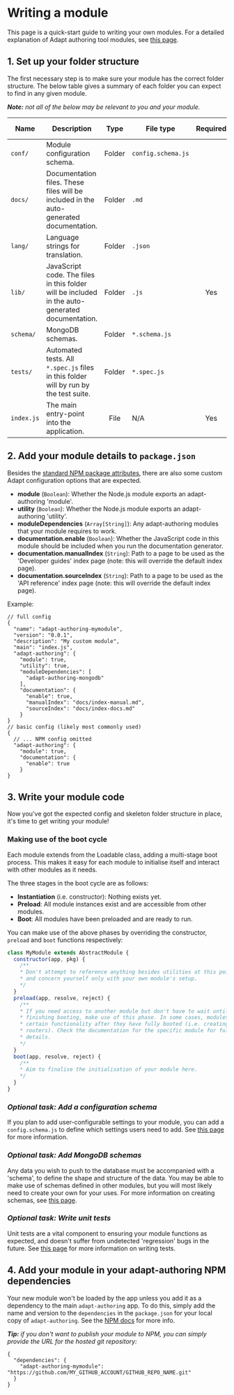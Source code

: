 # Writing a module
This page is a quick-start guide to writing your own modules. For a detailed explanation of Adapt authoring tool modules, see [this page](module-breakdown.html).

## 1. Set up your folder structure
The first necessary step is to make sure your module has the correct folder structure. The below table gives a summary of each folder you can expect to find in any given module.

_**Note:** not all of the below may be relevant to you and your module._

| Name | Description | Type | File type | Required | More info |
| ---- | ----------- | :--: | --------- | :------: | :-------: |
| `conf/` | Module configuration schema. | Folder | `config.schema.js` |  |  |
| `docs/` | Documentation files. These files will be included in the auto-generated documentation. | Folder | `.md` |  |  |
| `lang/` | Language strings for translation. | Folder | `.json` |  |  |
| `lib/` | JavaScript code. The files in this folder will be included in the auto-generated documentation. | Folder | `.js` | Yes |   |
| `schema/` | MongoDB schemas. | Folder | `*.schema.js` |  |  |
| `tests/` | Automated tests. All `*.spec.js` files in this folder will by run by the test suite. | Folder | `*.spec.js` |  |  |
| `index.js` | The main entry-point into the application. | File | N/A | Yes |  |

## 2. Add your module details to `package.json`
Besides the [standard NPM package attributes](https://docs.npmjs.com/files/package.json), there are also some custom Adapt configuration options that are expected.

- **module** (`Boolean`): Whether the Node.js module exports an adapt-authoring 'module'.
- **utility** (`Boolean`): Whether the Node.js module exports an adapt-authoring 'utility'.
- **moduleDependencies** (`Array[String]`): Any adapt-authoring modules that your module requires to work.
- **documentation.enable** (`Boolean`): Whether the JavaScript code in this module should be included when you run the documentation generator.
- **documentation.manualIndex** (`String`): Path to a page to be used as the 'Developer guides' index page (note: this will override the default index page).
- **documentation.sourceIndex** (`String`): Path to a page to be used as the 'API reference' index page (note: this will override the default index page).

Example:
```
// full config
{
  "name": "adapt-authoring-mymodule",
  "version": "0.0.1",
  "description": "My custom module",
  "main": "index.js",
  "adapt-authoring": {
    "module": true,
    "utility": true,
    "moduleDependencies": [
      "adapt-authoring-mongodb"
    ],
    "documentation": {
      "enable": true,
      "manualIndex": "docs/index-manual.md",
      "sourceIndex": "docs/index-docs.md"
    }
}
// basic config (likely most commonly used)
{
  // ... NPM config omitted
  "adapt-authoring": {
    "module": true,
    "documentation": {
      "enable": true
    }
}
```

## 3. Write your module code
Now you've got the expected config and skeleton folder structure in place, it's time to get writing your module!

### Making use of the boot cycle
Each module extends from the Loadable class, adding a multi-stage boot process. This makes it easy for each module to initialise itself and interact with other modules as it needs.

The three stages in the boot cycle are as follows:

- **Instantiation** (i.e. constructor): Nothing exists yet.
- **Preload**: All module instances exist and are accessible from other modules.
- **Boot**: All modules have been preloaded and are ready to run.

You can make use of the above phases by overriding the constructor, `preload` and `boot` functions respectively:

```javascript
class MyModule extends AbstractModule {
  constructor(app, pkg) {
    /**
    * Don't attempt to reference anything besides utilities at this point,
    * and concern yourself only with your own module's setup.
    */
  }
  preload(app, resolve, reject) {
    /**
    * If you need access to another module but don't have to wait until it has
    * finishing booting, make use of this phase. In some cases, modules block
    * certain functionality after they have fully booted (i.e. creating Server
    * routers). Check the documentation for the specific module for full
    * details.
    */
  }
  boot(app, resolve, reject) {
    /**
    * Aim to finalise the initialisation of your module here.
    */
  }
}
```

### _Optional task: Add a configuration schema_
If you plan to add user-configurable settings to your module, you can add a `config.schema.js` to define which settings users need to add. See [this page](defining-config.html) for more information.

### _Optional task: Add MongoDB schemas_
Any data you wish to push to the database must be accompanied with a 'schema', to define the shape and structure of the data. You may be able to make use of schemas defined in other modules, but you will most likely need to create your own for your uses. For more information on creating schemas, see [this page]().

### _Optional task: Write unit tests_
Unit tests are a vital component to ensuring your module functions as expected, and doesn't suffer from undetected 'regression' bugs in the future. See [this page](writing-tests.html) for more information on writing tests.

## 4. Add your module in your adapt-authoring NPM dependencies
Your new module won't be loaded by the app unless you add it as a dependency to the main `adapt-authoring` app. To do this, simply add the name and version to the `dependencies` in the `package.json` for your local copy of `adapt-authoring`.
See the [NPM docs](https://docs.npmjs.com/files/package.json#dependencies) for more info.

_**Tip:** if you don't want to publish your module to NPM, you can simply provide the URL for the hosted git repository:_
```
{
  "dependencies": {
    "adapt-authoring-mymodule": "https://github.com/MY_GITHUB_ACCOUNT/GITHUB_REPO_NAME.git"
  }
}
```
